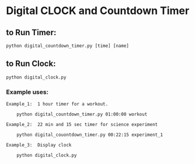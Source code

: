 # Digital CLOCK and Countdown Timer

## to Run Timer:  

    python digital_countdown_timer.py [time] [name]

## to Run Clock:  
    
    python digital_clock.py

### Example uses:

    Example_1:  1 hour timer for a workout.

        python digital_countdown_timer.py 01:00:00 workout

    Example_2:  22 min and 15 sec timer for science experiment

        python digital_couontdown_timer.py 00:22:15 experiment_1

    Example_3:  Display clock

        python digital_clock.py